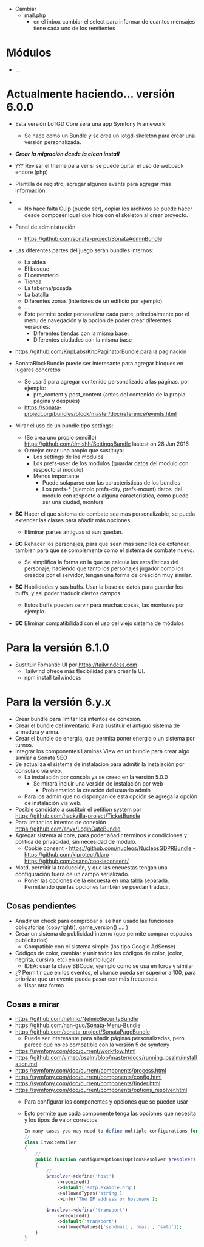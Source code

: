 -   Cambiar
    -   mail.php
        -   en el inbox cambiar el select para informar de cuantos mensajes tiene cada uno de los remitentes

# Módulos

-   ...

# Actualmente haciendo... versión 6.0.0

-   Esta versión LoTGD Core será una app Symfony Framework.
    -   Se hace como un Bundle y se crea un lotgd-skeleton para crear una versión personalizada.

-   **_Crear la migración desde la clean install_**

-   ??? Revisar el theme para ver si se puede quitar el uso de webpack encore (php)
-   Plantilla de registro, agregar algunos events para agregar más información.
-   * No hace falta Gulp (puede ser), copiar los archivos se puede hacer desde composer igual que hice con el skeleton al crear proyecto.
-   Panel de administración
    -   https://github.com/sonata-project/SonataAdminBundle 
-   Las diferentes partes del juego serán bundles internos:
    -   La aldea
    -   El bosque
    -   El cementerio
    -   Tienda
    -   La taberna/posada
    -   La batalla
    -   Diferentes zonas (interiores de un edificio por ejemplo)
    -   ...
    -   Esto permite poder personalizar cada parte, principalmente por el menu de navegación y la opción de poder crear diferentes versiones:
        -   Diferentes tiendas con la misma base.
        -   Diferentes ciudades con la misma base
-   https://github.com/KnpLabs/KnpPaginatorBundle para la paginación
-   SonataBlockBundle puede ser interesante para agregar bloques en lugares concretos
    -   Se usará para agregar contenido personalizado a las páginas. por ejemplo:
        - pre_content y post_content (antes del contenido de la propia página y después)
    -   https://sonata-project.org/bundles/block/master/doc/reference/events.html
-   Mirar el uso de un bundle tipo settings:
    -   (Se crea uno propio sencillo) https://github.com/dmishh/SettingsBundle lastest on 28 Jun 2016
    -   O mejor crear uno propio que sustituya:
        -   Los settings de los modulos
        -   Los prefs-user de los modulos (guardar datos del modulo con respecto al modulo)
        -   Menos importante
            -   Puede solaparse con las caracteristicas de los bundles
            -   Los prefs-* (ejemplo prefs-city, prefs-mount) datos, del modulo con respecto a alguna caracteristica, como puede ser una ciudad, montura
-   **BC** Hacer el que sistema de combate sea mas personalizable, se pueda extender las clases para añadir más opciones.
    -   Eliminar partes antiguas si aun quedan.
-   **BC** Rehacer los personajes, para que sean mas sencillos de extender, tambien para que se complemente como el sistema de combate nuevo.
    -   Se simplifica la forma en la que se calcula las estadísticas del personaje, haciendo que tanto los personajes jugador como los creados por el servidor, tengan una forma de creación muy similar.
-   **BC** Habilidades y sus buffs. Usar la base de datos para guardar los buffs, y asi poder traducir ciertos campos.
    -   Estos buffs pueden servir para muchas cosas, las monturas por ejemplo.
-   **BC** Eliminar compatibilidad con el uso del viejo sistema de módulos

# Para la versión 6.1.0

-   Sustituir Fomantic UI por https://tailwindcss.com 
    -   Tailwind ofrece más flexibilidad para crear la UI.
    -   npm install tailwindcss

# Para la versión 6.y.x

-   Crear bundle para limitar los intentos de conexión.
-   Crear el bundle del inventario. Para sustituir el antiguo sistema de armadura y arma.
-   Crear el bundle de energia, que permita poner energia o un sistema por turnos.
-   Integrar los componentes Laminas View en un bundle para crear algo similar a Sonata SEO
-   Se actualiza el sistema de instalación para admitir la instalación por consola o via web.
    -   La instalación por consola ya se creeo en la versión 5.0.0
        -   Se mirará incluir una versión de instalación por web
            -   Problematico la creación del usuario admin
    -   Para los admin que no dispongan de esta opción se agrega la opción de instalación via web.
-   Posible candidato a sustituir el petition system por https://github.com/hackzilla-project/TicketBundle
-   Para limitar los intentos de conexión https://github.com/anyx/LoginGateBundle
-   Agregar sistema al core, para poder añadir términos y condiciones y politica de privacidad, sin necesidad de módulo.
    -    Cookie consent
        -   https://github.com/nucleos/NucleosGDPRBundle
        -   https://github.com/kiprotect/klaro
        -   https://github.com/osano/cookieconsent/
-   Motd, permitir la traducción, y que las encuestas tengan una configuración fuera de un campo serializado.
    -   Poner las opciones de la encuesta en una tabla separada. Permitiendo que las opciones también se puedan traducir.

## Cosas pendientes

-   Añadir un check para comprobar si se han usado las funciones obligatorias (copyright(), game_version() .... )
-   Crear un sistema de publicidad interno (que permite comprar espacios publicitarios)
    -   Compatible con el sistema simple (los tipo Google AdSense)
-   Códigos de color, cambiar y unir todos los códigos de color, (color, negrita, cursiva, etc) en un mismo lugar
    -   IDEA: usar la clase BBCode, ejemplo como se usa en foros y similar
-   ¿? Permitir que en los eventos, el chance pueda ser superior a 100, para priorizar que un evento pueda pasar con más frecuencia.
    -   Usar otra forma

## Cosas a mirar
-   https://github.com/nelmio/NelmioSecurityBundle
-   https://github.com/nan-guo/Sonata-Menu-Bundle
-   https://github.com/sonata-project/SonataPageBundle 
    -   Puede ser interesante para añadir páginas personalizadas, pero parece que no es compatible con la versión 5 de symfony
-   https://symfony.com/doc/current/workflow.html
-   https://github.com/vimeo/psalm/blob/master/docs/running_psalm/installation.md
-   https://symfony.com/doc/current/components/process.html
-   https://symfony.com/doc/current/components/config.html
-   https://symfony.com/doc/current/components/finder.html
-   https://symfony.com/doc/current/components/options_resolver.html
    -   Para configurar los componentes y opciones que se pueden usar 
    -   Esto permite que cada componente tenga las opciones que necesita y los tipos de valor correctos
        
        ```php
        In many cases you may need to define multiple configurations for each option. For example, suppose the InvoiceMailer class has an host option that isrequired and a transport option which can be one of sendmail, mail and smtp. You can improve the readability of the code avoiding to duplicate option namefor each configuration using the define() method:
        // ...
        class InvoiceMailer
        {
            // ...
            public function configureOptions(OptionsResolver $resolver)
            {
                // ...
                $resolver->define('host')
                    ->required()
                    ->default('smtp.example.org')
                    ->allowedTypes('string')
                    ->info('The IP address or hostname');

                $resolver->define('transport')
                    ->required()
                    ->default('transport')
                    ->allowedValues(['sendmail', 'mail', 'smtp']);
            }
        }
        ```
